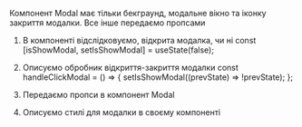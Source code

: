 Компонент Modal має тільки бекграунд, модальне вікно та іконку закриття модалки. Все інше передаємо пропсами

1. В компоненті відслідковуємо, відкрита модалка, чи ні
   const [isShowModal, setIsShowModal] = useState(false);

2. Описуємо обробник відкриття-закриття модалки
   const handleClickModal = () => {
   setIsShowModal((prevState) => !prevState);
   };

3. Передаємо пропси в компонент Modal
<!-- {isShowModal && (
  <Modal
    isShowModal={isShowModal}
    onClick={handleClickModal}
    title1={{ text: t('modal.title1'), className: `${s.title}` }}
    title2={{
      text: t('modal.title2'),
      className: `${s.titleRest}`,
    }}
    subtitle={{
      text: t('modal.subtitle'),
      className: `${s.subtitle}`,
    }}
    link={{
      text: t('modal.link'),
      className: `${s.link}`,
    }}
    image={{
      src: `${IMAGES.DONE}`,
      alt: 'Done registration',
      width: '220',
      height: '150',
      className: `${s.image}`,
    }}
    icon={<ICONS.CROSS_SMALL />}
    button={
      <AuthButton
        type='button'
        text='OK'
        onClick={handleClickModal}
        size='small'
        color='blue'
        className={s.modalBtn}
      />
    }
  />
)} -->

4. Описуємо стилі для модалки в своєму компоненті
<!-- .image {
  margin-bottom: 32px;
}

.title {
width: 351px;

font-weight: var(--extrabold);
font-size: var(--title);
text-align: center;
}

.titleRest {
composes: title;
margin-bottom: 40px;

font-weight: var(--bold);
font-size: var(--subtitle);
}

.subtitle {
composes: title;
width: 292px;
margin-bottom: 56px;
font-weight: var(--bold);
font-size: var(--text-lg);
text-align: left;
}

.link {
composes: subtitle;
color: var(--accent-cl);
}

.modalBtn {
min-width: 130px;
} -->

